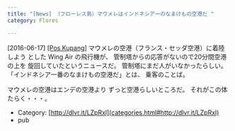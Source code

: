 ```yaml
---
title: "[News] （フローレス島）マウメレはインドネシア一のなまけもの空港だ "
category: Flores

---
```


[2016-06-17] [[Pos Kupang]](http://dlvr.it/LZpRxl)  マウメレの空港（フランス・セッダ空港）に着陸しよう
とした Wing Air の飛行機が、
管制塔からの応答がないので20分間空港の上を
旋回していたというニュースだ。
管制塔にまだ人がいなかったらしい。
「インドネシア一番のなまけもの空港だ」とは、
乗客のことば。

 マウメレの空港はエンデの空港より
ずっと空港らしいところだ。
それがこの体たらく・・・。

- Category: [http://dlvr.it/LZpRxl](categories.html#http://dlvr.it/LZpRxl)
- pub

